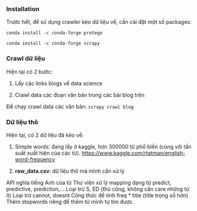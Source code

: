 ### Installation

Trước hết, để sử dụng crawler kéo dữ liệu về, cần cài đặt một số packages:

`conda install -c conda-forge protego`

`conda install -c conda-forge scrapy`

### Crawl dữ liệu

Hiện tại có 2 bước:

1. Lấy các links blogs về data science

2. Crawl data các đoạn văn bản trong các bài blog trên

Để chạy crawl data các văn bản: `scrapy crawl blog`

### Dữ liệu thô

Hiện tại, có 2 dữ liệu đã kéo về:

1. Simple words: đang lấy ở kaggle, hơn 300000 từ phổ biến (cùng với tần suất xuất hiện của các từ). https://www.kaggle.com/rtatman/english-word-frequency

2. **raw_data.csv**: dữ liệu thô mà mình cần xử lý

API nghĩa tiếng Anh của từ
Thư viện xử lý mapping dạng từ predict, predictive, prediction,...
Loại trừ S, ED (thủ công, không cần care những từ ít)
Loại trừ cannot, doesnt
Công thức để tính freq * title (title trọng số hơn)
Thêm stopwords riêng để thêm từ mình tự tìm được.